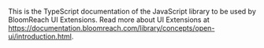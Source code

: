 This is the TypeScript documentation of the JavaScript library to be used by BloomReach UI Extensions.
Read more about UI Extensions at https://documentation.bloomreach.com/library/concepts/open-ui/introduction.html.
